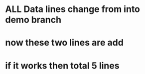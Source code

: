 




# ALL Data lines change from into demo branch
# now these two lines are add
# if it works then total 5 lines
